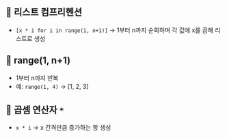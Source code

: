 ## 🔹 리스트 컴프리헨션
- `[x * i for i in range(1, n+1)]`
  → 1부터 n까지 순회하며 각 값에 x를 곱해 리스트로 생성

## 🔹 range(1, n+1)
- 1부터 n까지 반복
- 예: `range(1, 4)` → [1, 2, 3]

## 🔹 곱셈 연산자 `*`
- `x * i` → x 간격만큼 증가하는 항 생성
